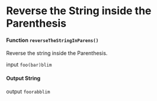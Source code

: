
#   Reverse the String inside the Parenthesis

####    Function    `reverseTheStringInParens()`

Reverse the string inside the Parenthesis.

input `foo(bar)blim`


####    Output  String

output `foorabblim`